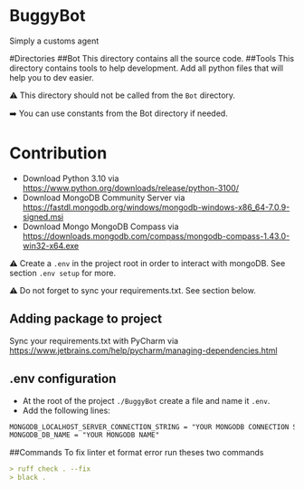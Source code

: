 # BuggyBot
Simply a customs agent

#Directories
##Bot
This directory contains all the source code.
##Tools
This directory contains tools to help development. Add all python files that will help you to dev easier.

:warning: This directory should not be called from the `Bot` directory.

:arrow_right: You can use constants from the Bot directory if needed.

# Contribution
- Download Python 3.10 via https://www.python.org/downloads/release/python-3100/
- Download MongoDB Community Server via https://fastdl.mongodb.org/windows/mongodb-windows-x86_64-7.0.9-signed.msi
- Download Mongo MongoDB Compass via https://downloads.mongodb.com/compass/mongodb-compass-1.43.0-win32-x64.exe

:warning: Create a `.env` in the project root in order to interact with mongoDB. See section `.env setup` for more.

:warning: Do not forget to sync your requirements.txt. See section below.

## Adding package to project
Sync your requirements.txt with PyCharm via https://www.jetbrains.com/help/pycharm/managing-dependencies.html

## .env configuration
- At the root of the project `./BuggyBot` create a file and name it `.env`.
- Add the following lines:
```md
MONGODB_LOCALHOST_SERVER_CONNECTION_STRING = "YOUR MONGODB CONNECTION STRING"
MONGODB_DB_NAME = "YOUR MONGODB NAME"
```

##Commands
To fix linter et format error run theses two commands
```md
> ruff check . --fix
> black .
```
